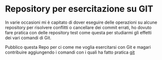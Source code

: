 
# Repository per esercitazione su GIT

In varie occasioni mi è capitato di dover eseguire delle operazioni su alcune repository per risolvere conflitti o cancellare dei commit errati, 
ho dovuto fare pratica con delle repository test come questa per studiarmi gli effetti dei vari comandi di Git.

Pubblico questa Repo per ci come me voglia esercitarsi con Git e magari contribuire aggiungendo i comandi con i quali ha fatto pratica
[git](GIT.md)

